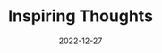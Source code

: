 ---
slug: thought-for-the-day
title: "Inspiring Thoughts"
date: 2022-12-27
excerpt: 'The convergence of science and technology with spirituality is touted to be the future for both science and technology, and spirituality.'
tags: [Inspiration, Motivation, Quotes, Thoughts]
---